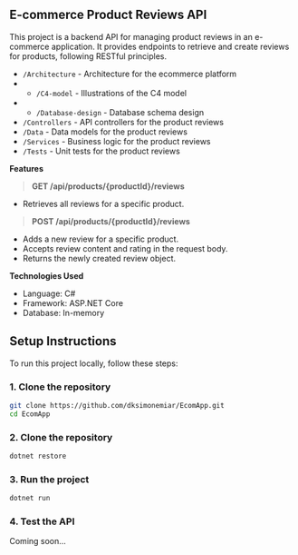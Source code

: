 ## E-commerce Product Reviews API

This project is a backend API for managing product reviews in an e-commerce application. It provides endpoints to retrieve and create reviews for products, following RESTful principles.

* `/Architecture` - Architecture for the ecommerce platform
* * `/C4-model` - Illustrations of the C4 model
* * `/Database-design` - Database schema design
* `/Controllers` - API controllers for the product reviews
* `/Data` - Data models for the product reviews
* `/Services` - Business logic for the product reviews
* `/Tests` - Unit tests for the product reviews

**Features**

> **GET /api/products/{productId}/reviews** 
- Retrieves all reviews for a specific product. 

> **POST /api/products/{productId}/reviews** 
- Adds a new review for a specific product. 
- Accepts review content and rating in the request body. 
- Returns the newly created review object.

**Technologies Used**

- Language: C#
- Framework: ASP.NET Core 
- Database: In-memory

## Setup Instructions

To run this project locally, follow these steps:

### 1. Clone the repository

```bash
git clone https://github.com/dksimonemiar/EcomApp.git
cd EcomApp
```
### 2. Clone the repository

```bash
dotnet restore
```

### 3. Run the project

```bash
dotnet run
```

### 4. Test the API
Coming soon...